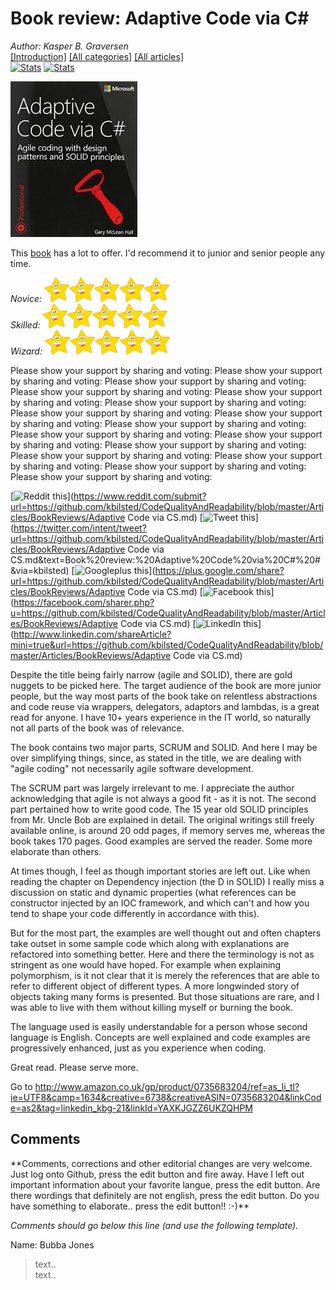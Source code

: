 ﻿# Book review: Adaptive Code via C# #
*Author: Kasper B. Graversen*
<br>[[Introduction]](https://github.com/kbilsted/CodeQualityAndReadability/blob/master/README.md) [[All categories]](https://github.com/kbilsted/CodeQualityAndReadability/blob/master/AllTags.md) [[All articles]](https://github.com/kbilsted/CodeQualityAndReadability/blob/master/AllArticles.md)
<br>
<Categories Tags="Book_Review, SOLID">
[![Stats](https://img.shields.io/badge/Tag-Book_Review-99CC00.svg)](https://github.com/kbilsted/CodeQualityAndReadability/blob/master/Tags/Book_Review.md)
[![Stats](https://img.shields.io/badge/Tag-SOLID-99CC00.svg)](https://github.com/kbilsted/CodeQualityAndReadability/blob/master/Tags/SOLID.md)
</Categories>

<img src="Adaptive Code via CS.jpg">

This [book](http://www.amazon.co.uk/gp/product/0735683204/ref=as_li_tl?ie=UTF8&camp=1634&creative=6738&creativeASIN=0735683204&linkCode=as2&tag=linkedin_kbg-21&linkId=YAXKJGZZ6UKZQHPM) has a lot to offer. I'd recommend it to junior and senior people any time.

*Novice:* <img src="star.jpg" width="40px"><img src="star.jpg" width="40px"><img src="star.jpg" width="40px"><img src="star.jpg" width="40px"><img src="star.jpg" width="40px">  
*Skilled:* <img src="star.jpg" width="40px"><img src="star.jpg" width="40px"><img src="star.jpg" width="40px"><img src="star.jpg" width="40px"><img src="star.jpg" width="40px">  
*Wizard:* <img src="star.jpg" width="40px"><img src="star.jpg" width="40px"><img src="star.jpg" width="40px"><img src="star.jpg" width="40px"><img src="star.jpg" width="40px">  

Please show your support by sharing and voting: Please show your support by sharing and voting: Please show your support by sharing and voting: Please show your support by sharing and voting: Please show your support by sharing and voting: Please show your support by sharing and voting: Please show your support by sharing and voting: Please show your support by sharing and voting: Please show your support by sharing and voting: Please show your support by sharing and voting: Please show your support by sharing and voting: Please show your support by sharing and voting: Please show your support by sharing and voting: Please show your support by sharing and voting: Please show your support by sharing and voting: Please show your support by sharing and voting: <SocialShareButtons>

[![Reddit this](https://github.com/kbilsted/CodeQualityAndReadability/blob/master/img/reddit.png)](https://www.reddit.com/submit?url=https://github.com/kbilsted/CodeQualityAndReadability/blob/master/Articles/BookReviews/Adaptive Code via CS.md)
[![Tweet this](https://github.com/kbilsted/CodeQualityAndReadability/blob/master/img/twitter.png)](https://twitter.com/intent/tweet?url=https://github.com/kbilsted/CodeQualityAndReadability/blob/master/Articles/BookReviews/Adaptive Code via CS.md&text=Book%20review:%20Adaptive%20Code%20via%20C#%20#&via=kbilsted)
[![Googleplus this](https://github.com/kbilsted/CodeQualityAndReadability/blob/master/img/gplus.png)](https://plus.google.com/share?url=https://github.com/kbilsted/CodeQualityAndReadability/blob/master/Articles/BookReviews/Adaptive Code via CS.md)
[![Facebook this](https://github.com/kbilsted/CodeQualityAndReadability/blob/master/img/facebook.png)](https://facebook.com/sharer.php?u=https://github.com/kbilsted/CodeQualityAndReadability/blob/master/Articles/BookReviews/Adaptive Code via CS.md)
[![LinkedIn this](https://github.com/kbilsted/CodeQualityAndReadability/blob/master/img/linkedin.png)](http://www.linkedin.com/shareArticle?mini=true&url=https://github.com/kbilsted/CodeQualityAndReadability/blob/master/Articles/BookReviews/Adaptive Code via CS.md)


</SocialShareButtons>


Despite the title being fairly narrow (agile and SOLID), there are gold nuggets to be picked here. The target audience of the book are more junior people, but the way most parts of the book take on relentless abstractions and code reuse via wrappers, delegators, adaptors and lambdas, is a great read for anyone. I have 10+ years experience in the IT world, so naturally not all parts of the book was of relevance.

The book contains two major parts, SCRUM and SOLID. And here I may be over simplifying things, since, as stated in the title, we are dealing with "agile coding" not necessarily agile software development.

The SCRUM part was largely irrelevant to me. I appreciate the author acknowledging that agile is not always a good fit - as it is not. The second part pertained how to write good code. The 15 year old SOLID principles from Mr. Uncle Bob are explained in detail. The original writings still freely available online, is around 20 odd pages, if memory serves me, whereas the book takes 170 pages. Good examples are served the reader. Some more elaborate than others.

At times though, I feel as though important stories are left out. Like when reading the chapter on Dependency injection (the D in SOLID) I really miss a discussion on static and dynamic properties (what references can be constructor injected by an IOC framework, and which can't and how you tend to shape your code differently in accordance with this).

But for the most part, the examples are well thought out and often chapters take outset in some sample code which along with explanations are refactored into something better. Here and there the terminology is not as stringent as one would have hoped. For example when explaining polymorphism, is it not clear that it is merely the references that are able to refer to different object of different types. A more longwinded story of objects taking many forms is presented. But those situations are rare, and I was able to live with them without killing myself or burning the book.

The language used is easily understandable for a person whose second language is English. Concepts are well explained and code examples are progressively enhanced, just as you experience when coding.

Great read. Please serve more.

Go to http://www.amazon.co.uk/gp/product/0735683204/ref=as_li_tl?ie=UTF8&camp=1634&creative=6738&creativeASIN=0735683204&linkCode=as2&tag=linkedin_kbg-21&linkId=YAXKJGZZ6UKZQHPM



## Comments 

<CommentText>
**Comments, corrections and other editorial changes are very welcome. Just log onto Github, press the edit button and fire away. Have I left out important information about your favorite langue, press the edit button. Are there wordings that definitely are not english, press the edit button. Do you have something to elaborate.. press the edit button!! :-)**

*Comments should go below this line (and use the following template).*

Name: Bubba Jones
> text..  
> text..  

</CommentText>